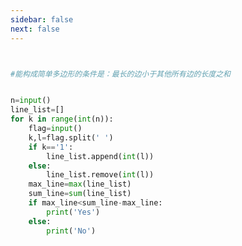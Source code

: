 ```yaml
---
sidebar: false
next: false
---
```

<BlogInfo/>






```python


#能构成简单多边形的条件是：最长的边小于其他所有边的长度之和


n=input()
line_list=[]
for k in range(int(n)):
    flag=input()
    k,l=flag.split(' ')
    if k=='1':
        line_list.append(int(l))
    else:
        line_list.remove(int(l))
    max_line=max(line_list)
    sum_line=sum(line_list)
    if max_line<sum_line-max_line:
        print('Yes')
    else:
        print('No')





















```






<ActionBox />
        
<style>#top-box {margin-top:0.5rem!important;}</style>